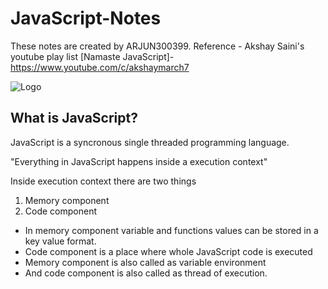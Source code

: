 
# JavaScript-Notes
These notes are created by ARJUN300399. Reference - Akshay Saini's youtube play list [Namaste JavaScript]- https://www.youtube.com/c/akshaymarch7


![Logo](https://www.datocms-assets.com/48401/1637694888-javascript-logo.svg)



## What is JavaScript?
JavaScript is a syncronous single threaded programming language.

"Everything in JavaScript happens inside a execution context"

Inside execution context there are two things 
1. Memory component
2. Code component

- In memory component variable and functions values can be stored in a  key value format.
- Code component is a place where whole JavaScript code is executed
- Memory component is also called as variable environment 
- And code component is also called as thread of execution.

